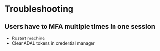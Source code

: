 # Troubleshooting
## Users have to MFA multiple times in one session
- Restart machine
- Clear ADAL tokens in credential manager